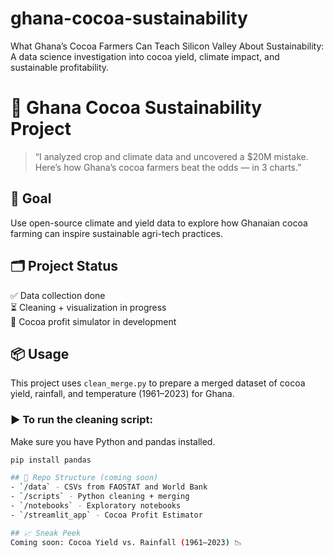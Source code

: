 # ghana-cocoa-sustainability
What Ghana’s Cocoa Farmers Can Teach Silicon Valley About Sustainability: A data science investigation into cocoa yield, climate impact, and sustainable profitability.
# 🍫 Ghana Cocoa Sustainability Project

> “I analyzed crop and climate data and uncovered a $20M mistake. Here’s how Ghana’s cocoa farmers beat the odds — in 3 charts.”

## 📌 Goal
Use open-source climate and yield data to explore how Ghanaian cocoa farming can inspire sustainable agri-tech practices.

## 🗂️ Project Status
✅ Data collection done  
⏳ Cleaning + visualization in progress  
🚧 Cocoa profit simulator in development  
## 📦 Usage

This project uses `clean_merge.py` to prepare a merged dataset of cocoa yield, rainfall, and temperature (1961–2023) for Ghana.

### ▶️ To run the cleaning script:

Make sure you have Python and pandas installed.

```bash
pip install pandas

## 📁 Repo Structure (coming soon)
- `/data` - CSVs from FAOSTAT and World Bank  
- `/scripts` - Python cleaning + merging  
- `/notebooks` - Exploratory notebooks  
- `/streamlit_app` - Cocoa Profit Estimator

## 📈 Sneak Peek
Coming soon: Cocoa Yield vs. Rainfall (1961–2023) 📉
